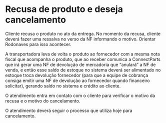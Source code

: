 # Recusa de produto e deseja cancelamento

Cliente recusa o produto no ato da entrega. No momento da recusa, cliente deverá fazer uma ressalva no verso da NF informando o motivo. Orientar Rodonaves para isso acontecer.

A transportadora leva de volta o produto ao fornecedor com a mesma nota fiscal que acompanha o produto, que ao receber comunica a ConnectParts que irá gerar uma NF de devolução de mercadoria que “anulará” a NF de venda, e então esse saldo de estoque no sistema deverá ser alimentado no estoque troca devolução fornecedor (para que a equipe de cobrança consiga emitir uma NF de devolução ao fornecedor quando financeiro solicitar), gerando saldo no sistema e crédito ao cliente.

O atendimento entra em contato com o cliente para verificar o motivo da recusa e o motivo do cancelamento.

O atendimento deverá seguir o processo que utiliza hoje para  cancelamento.
